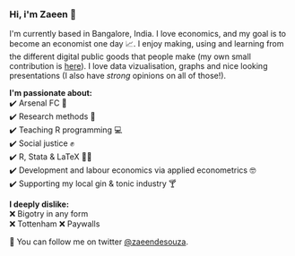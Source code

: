 ### Hi, i'm Zaeen 👋

I'm currently based in Bangalore, India. I love economics, and my goal is to become an economist one day 📈. I enjoy making, using and learning from the different digital public goods that people make  (my own small contribution is [here](https://zaeendesouza.shinyapps.io/ODK2Doc/)). I love data vizualisation, graphs and nice looking presentations (I also have *strong* opinions on all of those!).


**I'm passionate about:**  
✔️ Arsenal FC 🔴  
✔️ Research methods 📄  
✔️ Teaching R programming 💻  
✔️ Social justice ✊  
✔️ R, Stata & LaTeX 👨‍💻  
✔️ Development and labour economics via applied econometrics 🤓    
✔️ Supporting my local gin & tonic industry 🍸  

**I deeply dislike:**  
❌ Bigotry in any form   
❌ Tottenham
❌ Paywalls
 
 
📢 You can follow me on twitter [@zaeendesouza](https://twitter.com/zaeendesouza?lang=en).
